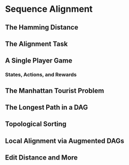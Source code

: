 # Sequence Alignment

## The Hamming Distance

## The Alignment Task

## A Single Player Game

### States, Actions, and Rewards

## The Manhattan Tourist Problem

## The Longest Path in a DAG

## Topological Sorting

## Local Alignment via Augmented DAGs

## Edit Distance and More
